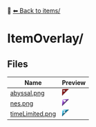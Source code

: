 📁 [⬅ Back to items/](../README.md)

# ItemOverlay/

## Files

| Name | Preview |
|------|---------|
| [abyssal.png](./abyssal.png) | ![](./abyssal.png) |
| [nes.png](./nes.png) | ![](./nes.png) |
| [timeLimited.png](./timeLimited.png) | ![](./timeLimited.png) |